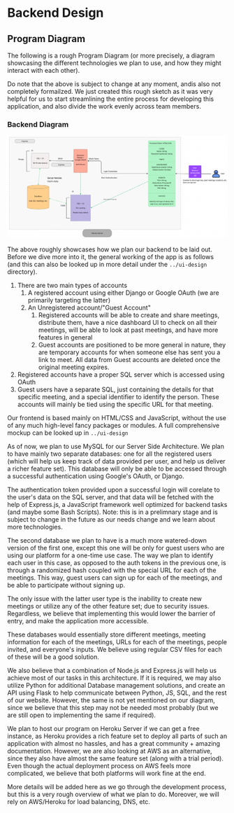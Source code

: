 # Backend Design

## Program Diagram

The following is a rough Program Diagram (or more precisely, a diagram showcasing the different technologies we plan to use, and how they might interact with each other).

Do note that the above is subject to change at any moment, andis also not completely formailzed. We just created this rough sketch as it was very helpful for us to start streamlining the entire process for developing this application, and also divide the work evenly across team members.

### **Backend Diagram**

![Wireframe 1](ProgDiagram1.png)

The above roughly showcases how we plan our backend to be laid out. Before we dive more into it, the general working of the app is as follows (and this can also be looked up in more detail under the `../ui-design` directory).

1. There are two main types of accounts
    1. A registered account using either Django or Google OAuth (we are primarily targeting the latter)
    2. An Unregistered account/"Guest Account"
        1. Registered accounts will be able to create and share meetings, distribute them, have a nice dashboard UI to check on all their meetings, will be able to look at past meetings, and have more features in general
        2. Guest accounts are positioned to be more general in nature, they are temporary accounts for when someone else has sent you a link to meet. All data from Guest accounts are deleted once the original meeting expires.
2. Registered accounts have a proper SQL server which is accessed using OAuth
3. Guest users have a separate SQL, just containing the details for that specific meeting, and a special identifier to identify the person. These accounts will mainly be tied using the specific URL for that meeting.

Our frontend is based mainly on HTML/CSS and JavaScript, without the use of any much high-level fancy packages or modules. A full comprehensive mockup can be looked up in `../ui-design`

As of now, we plan to use MySQL for our Server Side Architecture. We plan to have mainly two separate databases: one for all the registered users (which will help us keep track of data provided per user, and help us deliver a richer feature set). This database will only be able to be accessed through a successful authentication using Google's OAuth, or Django.

The authentication token provided upon a successful login will corelate to the user's data on the SQL server, and that data will be fetched with the help of Express.js, a JavaScript framework well optimized for backend tasks (and maybe some Bash Scripts). Note: this is in a prelimnary stage and is subject to change in the future as our needs change and we learn about more technologies.

The second database we plan to have is a much more watered-down version of the first one, except this one will be only for guest users who are using our platform for a one-time use case. The way we plan to identify each user in this case, as opposed to the auth tokens in the previous one, is through a randomized hash coupled with the special URL for each of the meetings. This way, guest users can sign up for each of the meetings, and be able to participate without signing up.

The only issue with the latter user type is the inability to create new meetings or utilize any of the other feature set; due to security issues. Regardless, we believe that implementing this would lower the barrier of entry, and make the application more accessible.

These databases would essentially store different meetings, meeting information for each of the meetings, URLs for each of the meetings, people invited, and everyone's inputs. We believe using regular CSV files for each of these will be a good solution.

We also believe that a combination of Node.js and Express.js will help us achieve most of our tasks in this architecture. If it is required, we may also utilize Python for additional Database management solutions, and create an API using Flask to help communicate between Python, JS, SQL, and the rest of our website. However, the same is not yet mentioned on our diagram, since we believe that this step may not be needed most probably (but we are still open to implementing the same if required).

We plan to host our program on Heroku Server if we can get a free instance, as Heroku provides a rich feature set to deploy all parts of such an application with almost no hassles, and has a great community + amazing documentation. However, we are also looking at AWS as an alternative, since they also have almost the same feature set (along with a trial period). Even though the actual deployment process on AWS feels more complicated, we believe that both platforms will work fine at the end.

More details will be added here as we go through the development process, but this is a very rough overview of what we plan to do. Moreover, we will rely on AWS/Heroku for load balancing, DNS, etc.
